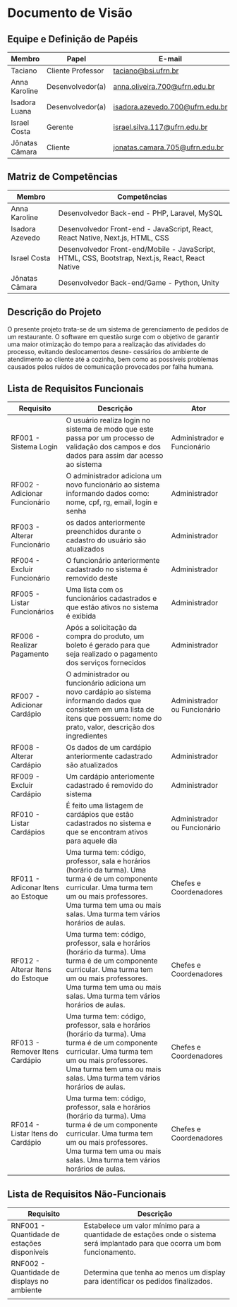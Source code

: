 # Documento de Visão

## Equipe e Definição de Papéis

| Membro         | Papel             | E-mail                          |
| -------------- | ----------------- | ------------------------------- |
| Taciano        | Cliente Professor | taciano@bsi.ufrn.br             |
| Anna Karoline  | Desenvolvedor(a)  | anna.oliveira.700@ufrn.edu.br   |
| Isadora Luana  | Desenvolvedor(a)  | isadora.azevedo.700@ufrn.edu.br |
| Israel Costa   | Gerente           | israel.silva.117@ufrn.edu.br    |
| Jônatas Câmara | Cliente           | jonatas.camara.705@ufrn.edu.br  |

## Matriz de Competências

| Membro          | Competências                                                                                    |
| --------------- | ----------------------------------------------------------------------------------------------- |
| Anna Karoline   | Desenvolvedor Back-end - PHP, Laravel, MySQL                                                    |
| Isadora Azevedo | Desenvolvedor Front-end - JavaScript, React, React Native, Next.js, HTML, CSS                   |
| Israel Costa    | Desenvolvedor Front-end/Mobile - JavaScript, HTML, CSS, Bootstrap, Next.js, React, React Native |
| Jônatas Câmara  | Desenvolvedor Back-end/Game - Python, Unity                                                     |

## Descrição do Projeto

O presente projeto trata-se de um sistema de gerenciamento de pedidos de um restaurante. O software em questão surge com o objetivo de garantir uma maior otimização
do tempo para a realização das atividades do processo, evitando deslocamentos desne-
cessários do ambiente de atendimento ao cliente até a cozinha, bem como as possíveis
problemas causados pelos ruídos de comunicação provocados por falha humana.

## Lista de Requisitos Funcionais

| Requisito                         | Descrição                                                                                                                                                                                                                     | Ator                         |
| --------------------------------- | ----------------------------------------------------------------------------------------------------------------------------------------------------------------------------------------------------------------------------- | ---------------------------- |
| RF001 - Sistema Login             | O usuário realiza login no sistema de modo que este passa por um processo de validação dos campos e dos dados para assim dar acesso ao sistema                                                                                | Administrador e Funcionário  |
| RF002 - Adicionar Funcionário     | O administrador adiciona um novo funcionário ao sistema informando dados como: nome, cpf, rg, email, login e senha                                                                                                            | Administrador                |
| RF003 - Alterar Funcionário       | os dados anteriormente preenchidos durante o cadastro do usuário são atualizados                                                                                                                                              | Administrador                |
| RF004 - Excluir Funcionário       | O funcionário anteriormente cadastrado no sistema é removido deste                                                                                                                                                            | Administrador                |
| RF005 - Listar Funcionários       | Uma lista com os funcionários cadastrados e que estão ativos no sistema é exibida                                                                                                                                             | Administrador                |
| RF006 - Realizar Pagamento        | Após a solicitação da compra do produto, um boleto é gerado para que seja realizado o pagamento dos serviços fornecidos                                                                                                       | Administrador                |
| RF007 - Adicionar Cardápio        | O administrador ou funcionário adiciona um novo cardápio ao sistema informando dados que consistem em uma lista de itens que possuem: nome do prato, valor, descrição dos ingredientes                                        | Administrador ou Funcionário |
| RF008 - Alterar Cardápio          | Os dados de um cardápio anteriormente cadastrado são atualizados                                                                                                                                                              | Administrador                |
| RF009 - Excluir Cardápio          | Um cardápio anteriomente cadastrado é removido do sistema                                                                                                                                                                     | Administrador                |
| RF010 - Listar Cardápios          | É feito uma listagem de cardápios que estão cadastrados no sistema e que se encontram ativos para aquele dia                                                                                                                  | Administrador ou Funcionário |
| RF011 - Adiconar Itens ao Estoque | Uma turma tem: código, professor, sala e horários (horário da turma). Uma turma é de um componente curricular. Uma turma tem um ou mais professores. Uma turma tem uma ou mais salas. Uma turma tem vários horários de aulas. | Chefes e Coordenadores       |
| RF012 - Alterar Itens do Estoque  | Uma turma tem: código, professor, sala e horários (horário da turma). Uma turma é de um componente curricular. Uma turma tem um ou mais professores. Uma turma tem uma ou mais salas. Uma turma tem vários horários de aulas. | Chefes e Coordenadores       |
| RF013 - Remover Itens Cardápio    | Uma turma tem: código, professor, sala e horários (horário da turma). Uma turma é de um componente curricular. Uma turma tem um ou mais professores. Uma turma tem uma ou mais salas. Uma turma tem vários horários de aulas. | Chefes e Coordenadores       |
| RF014 - Listar Itens do Cardápio  | Uma turma tem: código, professor, sala e horários (horário da turma). Uma turma é de um componente curricular. Uma turma tem um ou mais professores. Uma turma tem uma ou mais salas. Uma turma tem vários horários de aulas. | Chefes e Coordenadores       |

## Lista de Requisitos Não-Funcionais

| Requisito                                   | Descrição                                                                                                                     |
| ------------------------------------------- | ----------------------------------------------------------------------------------------------------------------------------- |
| RNF001 - Quantidade de estações disponíveis | Estabelece um valor mínimo para a quantidade de estações onde o sistema será implantado para que ocorra um bom funcionamento. |
| RNF002 - Quantidade de displays no ambiente | Determina que tenha ao menos um display para identificar os pedidos finalizados.                                              |
|  |
